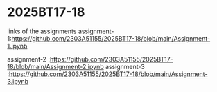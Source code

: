 # 2025BT17-18
links of the assignments
assignment-1:https://github.com/2303A51155/2025BT17-18/blob/main/Assignment-1.ipynb

assignment-2 :https://github.com/2303A51155/2025BT17-18/blob/main/Assignment-2.ipynb
assignment-3 :https://github.com/2303A51155/2025BT17-18/blob/main/Assignment-3.ipynb

